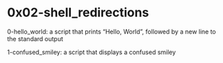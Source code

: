 # 0x02-shell_redirections 
0-hello_world:  a script that prints “Hello, World”, followed by a new line to the standard output

1-confused_smiley: a script that displays a confused smiley
